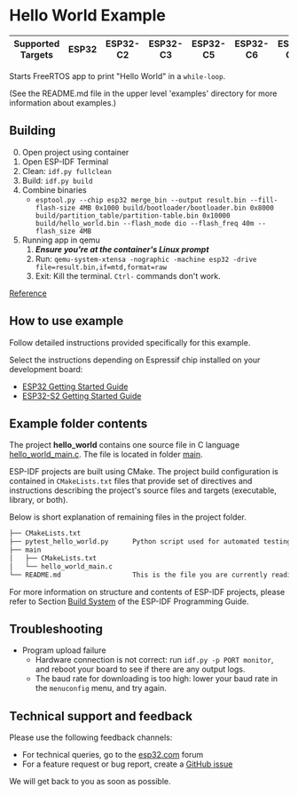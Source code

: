 # Hello World Example

| Supported Targets | ESP32 | ESP32-C2 | ESP32-C3 | ESP32-C5 | ESP32-C6 | ESP32-C61 | ESP32-H2 | ESP32-H21 | ESP32-H4 | ESP32-P4 | ESP32-S2 | ESP32-S3 | Linux |
|-|-|-|-|-|-|-|-|-|-|-|-|-|-|

Starts FreeRTOS app to print "Hello World" in a `while-loop`.

(See the README.md file in the upper level 'examples' directory for more information about examples.)

## Building

0. Open project using container
1. Open ESP-IDF Terminal
2. Clean: `idf.py fullclean`
3. Build: `idf.py build`
4. Combine binaries
   * `esptool.py --chip esp32 merge_bin --output result.bin --fill-flash-size 4MB 0x1000 build/bootloader/bootloader.bin 0x8000 build/partition_table/partition-table.bin 0x10000 build/hello_world.bin --flash_mode dio --flash_freq 40m --flash_size 4MB`
5. Running app in qemu
   1. _**Ensure you're at the container's Linux prompt**_
   2. Run: `qemu-system-xtensa -nographic -machine esp32 -drive file=result.bin,if=mtd,format=raw`
   3. Exit: Kill the terminal. `Ctrl-` commands don't work.

[Reference](https://www.youtube.com/watch?v=lZp9L7Ij4Yo)

## How to use example

Follow detailed instructions provided specifically for this example.

Select the instructions depending on Espressif chip installed on your development board:

* [ESP32 Getting Started Guide](https://docs.espressif.com/projects/esp-idf/en/stable/get-started/index.html)
* [ESP32-S2 Getting Started Guide](https://docs.espressif.com/projects/esp-idf/en/latest/esp32s2/get-started/index.html)

## Example folder contents

The project **hello_world** contains one source file in C language [hello_world_main.c](main/hello_world_main.c). The file is located in folder [main](main).

ESP-IDF projects are built using CMake. The project build configuration is contained in `CMakeLists.txt` files that provide set of directives and instructions describing the project's source files and targets (executable, library, or both).

Below is short explanation of remaining files in the project folder.

```txt
├── CMakeLists.txt
├── pytest_hello_world.py      Python script used for automated testing
├── main
│   ├── CMakeLists.txt
│   └── hello_world_main.c
└── README.md                  This is the file you are currently reading
```

For more information on structure and contents of ESP-IDF projects, please refer to Section [Build System](https://docs.espressif.com/projects/esp-idf/en/latest/esp32/api-guides/build-system.html) of the ESP-IDF Programming Guide.

## Troubleshooting

* Program upload failure
  * Hardware connection is not correct: run `idf.py -p PORT monitor`, and reboot your board to see if there are any output logs.
  * The baud rate for downloading is too high: lower your baud rate in the `menuconfig` menu, and try again.

## Technical support and feedback

Please use the following feedback channels:

* For technical queries, go to the [esp32.com](https://esp32.com/) forum
* For a feature request or bug report, create a [GitHub issue](https://github.com/espressif/esp-idf/issues)

We will get back to you as soon as possible.
